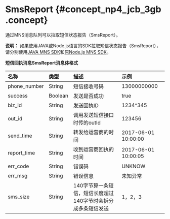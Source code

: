# SmsReport {#concept_np4_jcb_3gb .concept}

通过MNS消息队列可以拉取短信状态报告（SmsReport）。

**说明：** 如果使用JAVA或Node.js语言的SDK拉取短信状态报告（SmsReport），请分别使用[JAVA MNS SDK](http://ytx-sdk.oss-cn-shanghai.aliyuncs.com/dysms_mns_java_sdk.zip)和[原Node.js MNS SDK](http://alicom-fc-media.cn-hangzhou.oss.aliyun-inc.com/aliyun-dysms-sdk-master-c1b216773b098058f1bed5d3be97bd1d50eca9f3.zip?Expires=1861500764&OSSAccessKeyId=bypFNbGJVk73PsLI&Signature=4FarzYNea0EUnvdrq5bQvfcT11M%3D)。

**短信回执消息SmsReport消息体格式**

|名称|类型|描述|示例|
|:-|:-|:-|:-|
|phone\_number|String|短信接收号码|13000000000|
|success|Boolean|发送是否成功|true|
|biz\_id|String|发送回执ID|1234^345|
|out\_id|String|调用发送短信接口时传的outId|123456|
|send\_time|String|转发给运营商的时间|2017-06-01 10:00:00|
|report\_time|String|收到运营商回执的时间|2017-06-01 10:00:05|
|err\_code|String|错误码|UNKNOW|
|err\_msg|String|错误信息|未知异常|
|sms\_size|String|140字节算一条短信，短信长度超过140字节时会拆分成多条短信发送|1，2，3|

